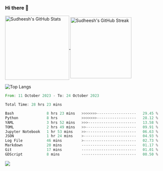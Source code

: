### Hi there 👋

<!--
**skethirajan/skethirajan** is a ✨ _special_ ✨ repository because its `README.md` (this file) appears on your GitHub profile.

Here are some ideas to get you started:

- 🔭 I’m currently working on ...
- 🌱 I’m currently learning ...
- 👯 I’m looking to collaborate on ...
- 🤔 I’m looking for help with ...
- 💬 Ask me about ...
- 📫 How to reach me: ...
- 😄 Pronouns: ...
- ⚡ Fun fact: ...
-->

<a href="https://github.com/anuraghazra/github-readme-stats">
  <img height=210 align="center" src="https://github-readme-stats.vercel.app/api?username=skethirajan&show_icons=true&theme=transparent&bg_color=00000000&hide_border=true&custom_title=Sudheesh's+GitHub+Stats" alt="Sudheesh's GitHub Stats" />
</a>
<a href="https://git.io/streak-stats">
  <img height=200 align="center" src="https://streak-stats.demolab.com?user=skethirajan&mode=weekly&theme=transparent&bg_color=00000000&hide_border=true&hide_title=true&card_width=300" alt="Sudheesh's GitHub Streak" />
</a>

![Top Langs](https://github-readme-stats.vercel.app/api/top-langs/?username=skethirajan&theme=transparent&bg_color=00000000&hide_border=true&hide_progress=true)

<!--START_SECTION:waka-->

```rust
From: 11 October 2023 - To: 24 October 2023

Total Time: 28 hrs 23 mins

Bash               8 hrs 23 mins   >>>>>>>------------------   29.45 %
Python             8 hrs           >>>>>>>------------------   28.12 %
YAML               3 hrs 52 mins   >>>----------------------   13.58 %
TOML               2 hrs 49 mins   >>-----------------------   09.91 %
Jupyter Notebook   1 hr 53 mins    >>-----------------------   06.63 %
JSON               1 hr 24 mins    >------------------------   04.93 %
Log File           46 mins         >------------------------   02.73 %
Markdown           20 mins         -------------------------   01.17 %
Git                17 mins         -------------------------   01.01 %
GDScript           8 mins          -------------------------   00.50 %
```

<!--END_SECTION:waka-->

![](https://komarev.com/ghpvc/?username=skethirajan&label=PROFILE+VIEWS)
